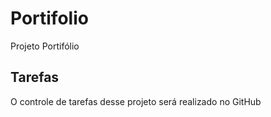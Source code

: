 # Portifolio
Projeto Portifólio

## Tarefas
O controle de tarefas desse projeto será realizado no GitHub